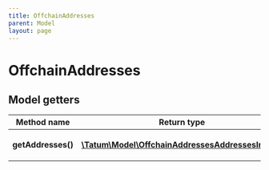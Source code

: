 ```yaml
---
title: OffchainAddresses
parent: Model
layout: page
---
```


# OffchainAddresses

## Model getters

Method name | Return type | Description | Notes
------------ | ------------- | ------------- | -------------
**getAddresses()** | [**\Tatum\Model\OffchainAddressesAddressesInner[]**](../OffchainAddressesAddressesInner) |  <br>Example: `null` |

